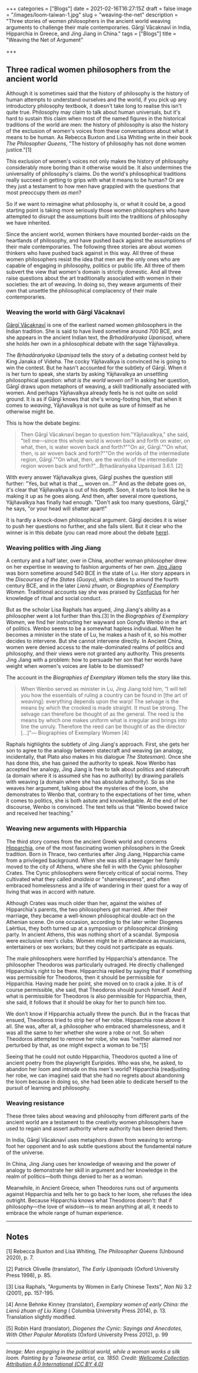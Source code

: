 +++
categories = ["Blogs"]
date = 2021-02-16T16:27:15Z
draft = false
image = "/images/loom-taiwan-1.jpg"
slug = "weaving-the-net"
description = "Three stories of women philosophers in the ancient world weaving arguments to challenge their male contemporaries. Gārgī Vācaknavī in India, Hipparchia in Greece, and Jing Jiang in China."
tags = ["Blogs"]
title = "Weaving the Net of Argument"

+++


## Three radical women philosophers from the ancient world

Although it is sometimes said that the history of philosophy is the history of human attempts to understand ourselves and the world, if you pick up any introductory philosophy textbook, it doesn't take long to realise this isn't quite true. Philosophy may claim to talk about human universals, but it's hard to sustain this claim when most of the named figures in the historical traditions of the world are men: the history of philosophy is also the history of the exclusion of women's voices from these conversations about what it means to be human. As Rebecca Buxton and Lisa Whiting write in their book _The Philosopher Queens_, "The history of philosophy has not done women justice."[1]

This exclusion of women's voices not only makes the history of philosophy considerably more boring than it otherwise would be. It also undermines the universality of philosophy's claims. Do the world's philosophical traditions really succeed in getting to grips with what it means to be human? Or are they just a testament to how men have grappled with the questions that most preoccupy them _as men_?

So if we want to reimagine what philosophy is, or what it could be, a good starting point is taking more seriously those women philosophers who have attempted to disrupt the assumptions built into the traditions of philosophy we have inherited.

Since the ancient world, women thinkers have mounted border-raids on the heartlands of philosophy, and have pushed back against the assumptions of their male contemporaries. The following three stories are about women thinkers who have pushed back against in this way. All three of these women philosophers resist the idea that men are the only ones who are capable of engaging in philosophy, politics or public life. All three of them subvert the view that women's domain is strictly domestic. And all three raise questions about the art traditionally associated with women in their societies: the art of weaving. In doing so, they weave arguments of their own that unsettle the philosophical complacency of their male contemporaries.

### Weaving the world with Gārgī Vācaknavī

[Gārgī Vācaknavī](/gargi) is one of the earliest named women philosophers in the Indian tradition. She is said to have lived sometime around 700 BCE, and she appears in the ancient Indian text, the _Bṛhadāraṅyaka Upaniṣad_, where she holds her own in a philosophical debate with the sage Yājñavalkya.

The _Bṛhadāraṅyaka Upaniṣad_ tells the story of a debating contest held by King Janaka of Videha. The cocky Yājñavalkya is convinced he is going to win the contest. But he hasn't accounted for the subtlety of Gārgī. When it is her turn to speak, she starts by asking Yājñavalkya an unsettling philosophical question: _what is the world woven on_? In asking her question, Gārgī draws upon metaphors of weaving, a skill traditionally associated with women. And perhaps Yājñavalkya already feels he is not quite on solid ground. It is as if Gārgī knows that she's wrong-footing him, that when it comes to _weaving_, Yājñavalkya is not quite as sure of himself as he otherwise might be.

This is how the debate begins:

> Then Gārgī Vācaknavī began to question him."Yājñavalkya," she said, "tell me—since this whole world is woven back and forth on water, on what, then, is water woven back and forth?""On air, Gārgī.""On what, then, is air woven back and forth?""On the worlds of the intermediate region, Gārgī.""On what, then, are the worlds of the intermediate region woven back and forth?"...Bṛhadāraṅyaka Upaniṣad 3.6.1. [2]

With every answer Yājñavalkya gives, Gārgī pushes the question still further: "Yes, but what is that __ woven on...?" And as the debate goes on, it's clear that Yājñavalkya is out of his depth. Soon, it starts to look like he is making it up as he goes along. And then, after several more questions, Yājñavalkya has finally had enough. "Don't ask too many questions, Gārgī," he says, "or your head will shatter apart!"

It is hardly a knock-down philosophical argument. Gārgī decides it is wiser to push her questions no further, and she falls silent. But it clear who the winner is in this debate (you can read more about the debate [here](/gargi)).

### Weaving politics with Jing Jiang

A century and a half later, over in China, another woman philosopher drew on her expertise in weaving to fashion arguments of her own. [Jing Jiang](/jing-jiang) was born sometime around 540 BCE in the state of Lu. Her story appears in the _Discourses of the States_ (_Guoyu_), which dates to around the fourth century BCE, and in the later _Lienü zhuan_, or _Biographies of Exemplary Women_. Traditional accounts say she was praised by [Confucius](/confucius) for her knowledge of ritual and social conduct.

But as the scholar Lisa Raphals has argued, Jing Jiang's ability as a philosopher went a lot further than this.[3] In the _Biographies of Exemplary Women_, we find her instructing her wayward son Gongfu Wenbo in the art of politics. Wenbo seems to be a somewhat hapless individual. When he becomes a minister in the state of Lu, he makes a hash of it, so his mother decides to intervene. But she cannot intervene directly. In Ancient China, women were denied access to the male-dominated realms of politics and philosophy, and their views were not granted any authority. This presents Jing Jiang with a problem: how to persuade her son that her words have weight when women's voices are liable to be dismissed?

The account in the _Biographies of Exemplary Women_ tells the story like this.

> When Wenbo served as minister in Lu, Jing Jiang told him, “I will tell you how the essentials of ruling a country can be found in [the art of weaving]: everything depends upon the warp! The selvage is the means by which the crooked is made straight. It must be strong. The selvage can therefore be thought of as the general. The reed is the means by which one makes uniform what is irregular and brings into line the unruly. Therefore the reed can be thought of as the director [...]"— Biographies of Exemplary Women [4]

Raphals highlights the subtlety of Jing Jiang's approach. First, she gets her son to agree to the analogy between statecraft and weaving (an analogy, incidentally, that Plato also makes in his dialogue _The Statesman_). Once she has done this, she has gained the authority to speak. Now Wenbo has accepted her analogy, Jing Jiang is free to talk about politics and statecraft (a domain where it is assumed she has no authority) by drawing parallels with weaving (a domain where she has absolute authority). So as she weaves her argument, talking about the mysteries of the loom, she demonstrates to Wenbo that, contrary to the expectations of her time, when it comes to politics, she is both astute and knowledgable. At the end of her discourse, Wenbo is convinced. The text tells us that "Wenbo bowed twice and received her teaching."

### Weaving new arguments with Hipparchia

The third story comes from the ancient Greek world and concerns [Hipparchia](/hipparchia), one of the most fascinating women philosophers in the Greek tradition. Born in Thrace, two centuries after Jing Jiang, Hipparchia came from a privileged background. When she was still a teenager her family moved to the city of Athens, where she fell in with the Cynic philosopher Crates. The Cynic philosophers were fiercely critical of social norms. They cultivated what they called _anaideia_ or "shamelessness", and often embraced homelessness and a life of wandering in their quest for a way of living that was in accord with nature.

Although Crates was much older than her, against the wishes of Hipparchia's parents, the two philosophers got married. After their marriage, they became a well-known philosophical double-act on the Athenian scene. On one occasion, according to the later writer Diogenes Laërtius, they both turned up at a symposium or philosophical drinking party. In ancient Athens, this was nothing short of a scandal. Symposia were exclusive men's clubs. Women might be in attendance as musicians, entertainers or sex workers; but they could not participate as equals.

The male philosophers were horrified by Hipparchia's attendance. The philosopher Theodoros was particularly outraged. He directly challenged Hipparchia's right to be there. Hipparchia replied by saying that if something was permissible for Theodoros, then it should be permissible for Hipparchia. Having made her point, she moved on to crack a joke. It is of course permissible, she said, that Theodoros should punch himself. And if what is permissible for Theodoros is also permissible for Hipparchia, then, she said, it follows that it should be okay for her to punch him too.

We don't know if Hipparchia actually threw the punch. But in the fracas that ensued, Theodoros tried to strip her of her robe. Hipparchia rose above it all. She was, after all, a philosopher who embraced shamelessness, and it was all the same to her whether she wore a robe or not. So when Theodoros attempted to remove her robe, she was "neither alarmed nor perturbed by that, as one might expect a woman to be."[5]

Seeing that he could not outdo Hipparchia, Theodoros quoted a line of ancient poetry from the playwright Euripides. Who was she, he asked, to abandon her loom and intrude on this men's world? Hipparchia (readjusting her robe, we can imagine) said that she had no regrets about abandoning the loom because in doing so, she had been able to dedicate herself to the pursuit of learning and philosophy.

### Weaving resistance

These three tales about weaving and philosophy from different parts of the ancient world are a testament to the creativity women philosophers have used to regain and assert authority where authority has been denied them.

In India, Gārgī Vācaknavī uses metaphors drawn from weaving to wrong-foot her opponent and to ask subtle questions about the fundamental nature of the universe.

In China, Jing Jiang uses her knowledge of weaving and the power of analogy to demonstrate her skill in argument and her knowledge in the realm of politics—both things denied to her as a woman.

Meanwhile, in Ancient Greece, when Theodoros runs out of arguments against Hipparchia and tells her to go back to her loom, she refuses the idea outright. Because Hipparchia knows what Theodoros doesn't: that if philosophy—the love of wisdom—is to mean anything at all, it needs to embrace the whole range of human experience.

---

## Notes

[1] Rebecca Buxton and Lisa Whiting, _The Philosopher Queens_ (Unbound 2020), p. 7.

[2] Patrick Olivelle (translator), _The Early Upaniṣads_ (Oxford University Press 1998), p. 85.

[3] Lisa Raphals, "Arguments by Women in Early Chinese Texts", _Nan Nü_ 3.2 (2001), pp. 157-195.

[4] Anne Behnke Kinney (translator), _Exemplary women of early China: the Lienü zhuan of Liu Xiang_ ( Columbia University Press 2014), p. 13. Translation slightly modified.

[5] Robin Hard (translator), _Diogenes the Cynic: Sayings and Anecdotes, With Other Popular Moralists_ (Oxford University Press 2012), p. 99

---

_Image: Men engaging in the political world, while a woman works a silk loom. Painting by a Taiwanese artist, ca. 1850. Credit: [Wellcome Collection](https://wellcomecollection.org/works/nw6kaa48). [Attribution 4.0 International (CC BY 4.0)](https://creativecommons.org/licenses/by/4.0/)_



